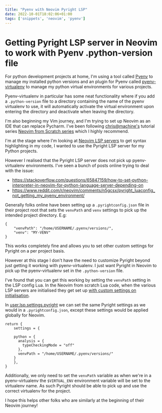 ```yaml
---
title: "Pyenv with Neovim Pyright LSP"
date: 2022-10-01T18:02:06+01:00
tags: ['snippets', 'neovim', 'pyenv']
---
```


# Getting Pyright LSP server in Neovim to work with Pyenv .python-version file

For python development projects at home, I'm using a tool called [Pyenv](https://github.com/pyenv/pyenv) to manage my installed python versions and an plugin for Pyenv called [pyenv-virtualenv](https://github.com/pyenv/pyenv-virtualenv) to manage my python virtual environments for various projects.

Pyenv-virtualenv in particular has some neat functionality where if you add a `.python-version` file to a directory containing the name of the pyenv virtualenv to use, it will automatically activate the virtual environment upon entering the directory and deactivate when leaving the directory. 

I'm also beginning my Vim journey, and I'm trying to set up Neovim as an IDE that can replace Pycharm. I've been following [chris@machine's](https://www.youtube.com/c/ChrisAtMachine) tutorial series [Neovim from Scratch series](https://www.youtube.com/watch?v=ctH-a-1eUME&list=PLhoH5vyxr6Qq41NFL4GvhFp-WLd5xzIzZ) which I highly recommend.

I'm at the stage where I'm looking at [Neovim LSP servers](https://www.youtube.com/watch?v=6F3ONwrCxMg&list=PLhoH5vyxr6Qq41NFL4GvhFp-WLd5xzIzZ&index=8) to get syntax highlighting in my code, I wanted to use the Pyright LSP server for my Python projects. 

However I realised that the Pyright LSP server does not pick up pyenv-virtualenv environments. I've seen a bunch of posts online trying to deal with the issue:
- https://stackoverflow.com/questions/65847159/how-to-set-python-interpreter-in-neovim-for-python-language-server-depending-on
- https://www.reddit.com/r/neovim/comments/n5gcsx/pyright_luaconfig_not_getting_my_pyenv_environment/

Generally folks online have been setting up a `.pyrightconfig.json` file in their project root that sets the `venvPath` and `venv` settings to pick up the intended project directory. E.g:
```
{
    "venvPath": "/home/USERNAME/.pyenv/versions/",
    "venv": "MY-VENV"
}
```
This works completely fine and allows you to set other custom settings for Pyright on a per project basis. 

However at this stage I don't have the need to customize Pyright beyond just getting it working with pyenv-virtualenv. 
I just want Pyright in Neovim to pick up the pyenv-virtualenv set in the `.python-version` file. 

I've found that you can get this working by setting the `venvPath` setting in the LSP config Lua. In the Neovim from scratch Lua code, when the various LSP servers are initialised they get set up [with custom settings on initialisation](https://github.com/LunarVim/Neovim-from-scratch/blob/06-LSP/lua/user/lsp/lsp-installer.lua).

In [user.lsp.settings.pyright](https://github.com/LunarVim/Neovim-from-scratch/blob/06-LSP/lua/user/lsp/settings/pyright.lua) we can set the same Pyright settings as we would in a `.pyrightconfig.json`, except these settings would be applied globally for Neovim. 

```
return {
	settings = {

    python = {
      analysis = {
        typeCheckingMode = "off"
      },
      venvPath = "/home/USERNAME/.pyenv/versions/"
    }
	},
}
```

Additionally, we only need to set the `venvPath` variable as when we're in a pyenv-virtualenv the `$VIRTUAL_ENV` environment variable will be set to the virtualenv name. 
As such Pyright should be able to pick up and use the correct virtualenv for the project. 

I hope this helps other folks who are similarly at the beginning of their Neovim journey! 
